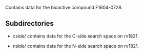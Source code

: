 Contains data for the bioactive compound F1604-0728.

## Subdirectories

- cside/ contains data for the C-side search space on rv1821.

- nside/ contains data for the N-side search space on rv1821.

